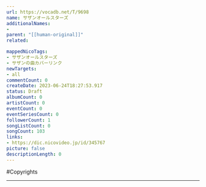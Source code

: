 ```yaml
---
url: https://vocadb.net/T/9698
name: サザンオールスターズ
additionalNames: 
- 
parent: "[[human-original]]"
related:

mappedNicoTags:
- サザンオールスターズ
- サザンの曲カバーリンク
newTargets:
- all
commentCount: 0
createDate: 2023-06-24T18:27:53.917
status: Draft
albumCount: 0
artistCount: 0
eventCount: 0
eventSeriesCount: 0
followerCount: 1
songListCount: 0
songCount: 103
links: 
- https://dic.nicovideo.jp/id/345767
picture: false
descriptionLength: 0
---
```


#Copyrights



---

